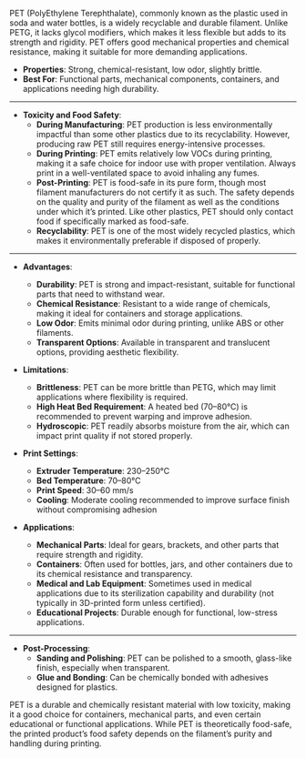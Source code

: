 PET (PolyEthylene Terephthalate), commonly known as the plastic used in soda and water bottles, is a widely recyclable and durable filament. Unlike PETG, it lacks glycol modifiers, which makes it less flexible but adds to its strength and rigidity. PET offers good mechanical properties and chemical resistance, making it suitable for more demanding applications.

- **Properties**: Strong, chemical-resistant, low odor, slightly brittle.
- **Best For**: Functional parts, mechanical components, containers, and applications needing high durability.

---

- **Toxicity and Food Safety**:
  - **During Manufacturing**: PET production is less environmentally impactful than some other plastics due to its recyclability. However, producing raw PET still requires energy-intensive processes.
  - **During Printing**: PET emits relatively low VOCs during printing, making it a safe choice for indoor use with proper ventilation. Always print in a well-ventilated space to avoid inhaling any fumes.
  - **Post-Printing**: PET is food-safe in its pure form, though most filament manufacturers do not certify it as such. The safety depends on the quality and purity of the filament as well as the conditions under which it’s printed. Like other plastics, PET should only contact food if specifically marked as food-safe.
  - **Recyclability**: PET is one of the most widely recycled plastics, which makes it environmentally preferable if disposed of properly.

---

- **Advantages**:
  - **Durability**: PET is strong and impact-resistant, suitable for functional parts that need to withstand wear.
  - **Chemical Resistance**: Resistant to a wide range of chemicals, making it ideal for containers and storage applications.
  - **Low Odor**: Emits minimal odor during printing, unlike ABS or other filaments.
  - **Transparent Options**: Available in transparent and translucent options, providing aesthetic flexibility.

- **Limitations**:
  - **Brittleness**: PET can be more brittle than PETG, which may limit applications where flexibility is required.
  - **High Heat Bed Requirement**: A heated bed (70–80°C) is recommended to prevent warping and improve adhesion.
  - **Hydroscopic**: PET readily absorbs moisture from the air, which can impact print quality if not stored properly.

- **Print Settings**:
  - **Extruder Temperature**: 230–250°C
  - **Bed Temperature**: 70–80°C
  - **Print Speed**: 30–60 mm/s
  - **Cooling**: Moderate cooling recommended to improve surface finish without compromising adhesion

- **Applications**:
  - **Mechanical Parts**: Ideal for gears, brackets, and other parts that require strength and rigidity.
  - **Containers**: Often used for bottles, jars, and other containers due to its chemical resistance and transparency.
  - **Medical and Lab Equipment**: Sometimes used in medical applications due to its sterilization capability and durability (not typically in 3D-printed form unless certified).
  - **Educational Projects**: Durable enough for functional, low-stress applications.

---

- **Post-Processing**:
  - **Sanding and Polishing**: PET can be polished to a smooth, glass-like finish, especially when transparent.
  - **Glue and Bonding**: Can be chemically bonded with adhesives designed for plastics.

PET is a durable and chemically resistant material with low toxicity, making it a good choice for containers, mechanical parts, and even certain educational or functional applications. While PET is theoretically food-safe, the printed product’s food safety depends on the filament’s purity and handling during printing.
